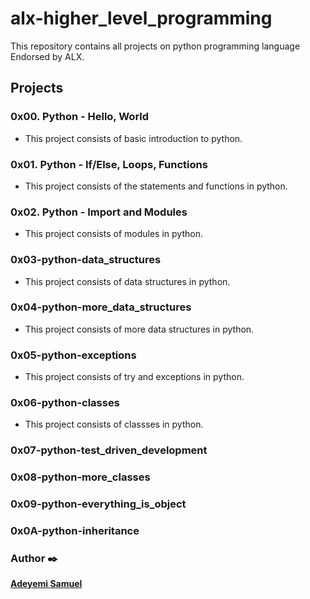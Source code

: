 # alx-higher_level_programming
This repository contains all projects on python programming language Endorsed by ALX.

## Projects
### 0x00. Python - Hello, World
- This project consists of basic introduction to python.

### 0x01. Python - If/Else, Loops, Functions
- This project consists of the statements and functions in python.

### 0x02. Python - Import and Modules
- This project consists of modules in python.

### 0x03-python-data_structures
- This project consists of data structures in python.

### 0x04-python-more_data_structures
- This project consists of more data structures in python.

### 0x05-python-exceptions
- This project consists of try and exceptions in python.

### 0x06-python-classes
- This project consists of classses in python.

### 0x07-python-test_driven_development

### 0x08-python-more_classes

### 0x09-python-everything_is_object

### 0x0A-python-inheritance

### Author :black_nib:
[**Adeyemi Samuel**](https://github.com/Samfrodo9)

